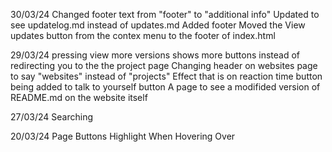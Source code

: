 30/03/24
    Changed footer text from "footer" to "additional info"
    Updated to see updatelog.md instead of updates.md
    Added footer
    Moved the View updates button from the contex menu to the footer of index.html

29/03/24
    pressing view more versions shows more buttons instead of redirecting you to the the project page
    Changing header on websites page to say "websites" instead of "projects"
    Effect that is on reaction time button being added to talk to yourself button
    A page to see a modifided version of README.md on the website itself

27/03/24
    Searching

20/03/24
    Page Buttons Highlight When Hovering Over
